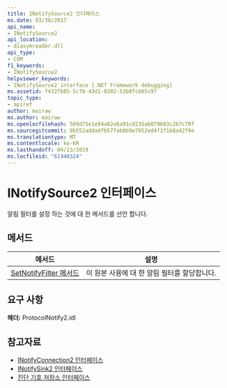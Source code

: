 ```yaml
---
title: INotifySource2 인터페이스
ms.date: 03/30/2017
api_name:
- INotifySource2
api_location:
- diasymreader.dll
api_type:
- COM
f1_keywords:
- INotifySource2
helpviewer_keywords:
- INotifySource2 interface [.NET Framework debugging]
ms.assetid: f432fb85-5c78-43d1-8302-53b8fc605c97
topic_type:
- apiref
author: mairaw
ms.author: mairaw
ms.openlocfilehash: 509d75e1e94a82e6a91cd235ab079603c267c70f
ms.sourcegitcommit: 9b552addadfb57fab0b9e7852ed4f1f1b8a42f8e
ms.translationtype: MT
ms.contentlocale: ko-KR
ms.lasthandoff: 04/23/2019
ms.locfileid: "61940324"
---
```

# <a name="inotifysource2-interface"></a>INotifySource2 인터페이스
알림 필터를 설정 하는 것에 대 한 메서드를 선언 합니다.  
  
## <a name="methods"></a>메서드  
  
|메서드|설명|  
|------------|-----------------|  
|[SetNotifyFilter 메서드](../../../../docs/framework/unmanaged-api/diagnostics/inotifysource2-setnotifyfilter-method.md)|이 원본 사용에 대 한 알림 필터를 할당합니다.|  
  
## <a name="requirements"></a>요구 사항  
 **헤더:** ProtocolNotify2.idl  
  
## <a name="see-also"></a>참고자료

- [INotifyConnection2 인터페이스](../../../../docs/framework/unmanaged-api/diagnostics/inotifyconnection2-interface.md)
- [INotifySink2 인터페이스](../../../../docs/framework/unmanaged-api/diagnostics/inotifysink2-interface.md)
- [진단 기호 저장소 인터페이스](../../../../docs/framework/unmanaged-api/diagnostics/diagnostics-symbol-store-interfaces.md)
